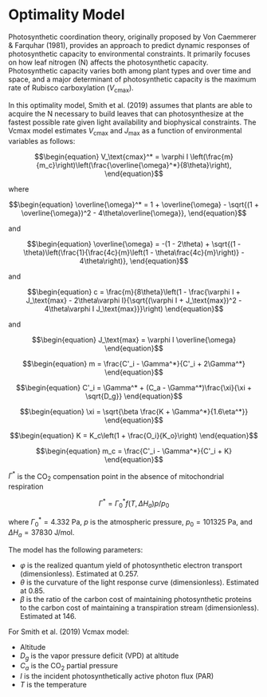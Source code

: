 # Optimality Model

Photosynthetic coordination theory, originally proposed by Von Caemmerer & Farquhar (1981), provides an approach to predict dynamic responses of photosynthetic capacity to environmental constraints. It primarily focuses on how leaf nitrogen (N) affects the photosynthetic capacity. Photosynthetic capacity varies both among plant types and over time and space, and a major determinant of photosynthetic capacity is the maximum rate of Rubisco carboxylation ($V_\text{cmax}$). 

In this optimality model, Smith et al. (2019) assumes that plants are able to acquire the N necessary to build leaves that can photosynthesize at the fastest possible rate given light availability and biophysical constraints. The Vcmax model estimates $V_\text{cmax}$ and $J_\text{max}$ as a function of environmental variables as follows:

```math
\begin{equation}
    V_\text{cmax}^* = \varphi I \left(\frac{m}{m_c}\right)\left(\frac{\overline{\omega}^*}{8\theta}\right),
\end{equation}
```
where
```math
\begin{equation}
    \overline{\omega}^* = 1 + \overline{\omega} - \sqrt{(1 + \overline{\omega})^2 - 4\theta\overline{\omega}},
\end{equation}
```
and
```math
\begin{equation}
    \overline{\omega} = -(1 - 2\theta) + \sqrt{(1 - \theta)\left(\frac{1}{\frac{4c}{m}\left(1 - \theta\frac{4c}{m}\right)} - 4\theta\right)},
\end{equation}
```
and
```math
\begin{equation}
    c = \frac{m}{8\theta}\left(1 - \frac{\varphi I + J_\text{max} - 2\theta\varphi I}{\sqrt{(\varphi I + J_\text{max})^2 - 4\theta\varphi I J_\text{max}}}\right)
\end{equation}
```
and
```math
\begin{equation}
    J_\text{max} = \varphi I \overline{\omega}
\end{equation}
```
```math
\begin{equation}
    m = \frac{C'_i - \Gamma^*}{C'_i + 2\Gamma^*}
\end{equation}
```
```math
\begin{equation}
    C'_i = \Gamma^* + (C_a - \Gamma^*)\frac{\xi}{\xi + \sqrt{D_g}}
\end{equation}
```
```math
\begin{equation}
    \xi = \sqrt{\beta \frac{K + \Gamma^*}{1.6\eta^*}}
\end{equation}
```
```math
\begin{equation}
    K = K_c\left(1 + \frac{O_i}{K_o}\right)
\end{equation}
```
```math
\begin{equation}
    m_c = \frac{C'_i - \Gamma^*}{C'_i + K}
\end{equation}
```

$\Gamma^*$ is the CO$_2$ compensation point in the absence of mitochondrial respiration
```math
\begin{equation}
    \Gamma^* = \Gamma^*_0 f(T, \Delta H_a) p/p_0
\end{equation}
```
where $\Gamma^*_0 = 4.332$ Pa, $p$ is the atmospheric pressure, $p_0 = 101325$ Pa, and $\Delta H_a = 37830$ J/mol.

The model has the following parameters:
- $\varphi$ is the realized quantum yield of photosynthetic electron transport (dimensionless). Estimated at 0.257.
- $\theta$ is the curvature of the light response curve (dimensionless). Estimated at 0.85.
- $\beta$ is the ratio of the carbon cost of maintaining photosynthetic proteins to the carbon cost of maintaining a transpiration stream (dimensionless). Estimated at 146.

For Smith et al. (2019) Vcmax model:
- Altitude
- $D_g$ is the vapor pressure deficit (VPD) at altitude
- $C_a$ is the CO$_2$ partial pressure
- $I$ is the incident photosynthetically active photon flux (PAR)
- $T$ is the temperature
